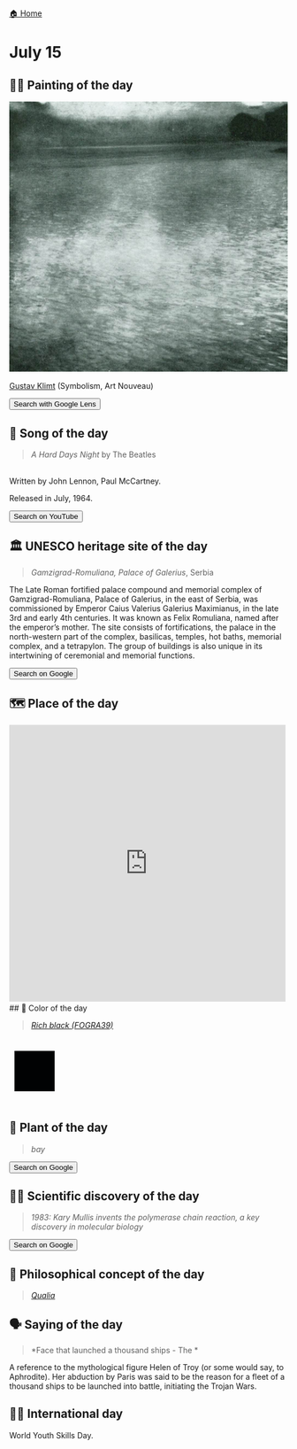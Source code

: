 
[🏠 Home](../../index.md)

# July 15

## 🧑‍🎨 Painting of the day

<img width="600" src="../img/Gustav_Klimt_8.jpg">

[Gustav Klimt](http://en.wikipedia.org/wiki/Gustav_Klimt) (Symbolism, Art Nouveau)

<button class="btn btn-success"
onclick=" window.open('https://lens.google.com/uploadbyurl?url=https://iretes.github.io/one-a-day/data/img/Gustav_Klimt_8.jpg','_blank')">
Search with Google Lens
</button>

## 🎼 Song of the day

> *A Hard Days Night*
by The Beatles

<br />Written by John Lennon, Paul McCartney.

Released in July, 1964.

<button class="btn btn-success"
onclick=" window.open('http://www.youtube.com/search?q=A Hard Days Night by The Beatles','_blank')">
Search on YouTube
</button>

## 🏛️ UNESCO heritage site of the day

> *Gamzigrad-Romuliana, Palace of Galerius*, Serbia

<p>The Late Roman fortified palace compound and memorial complex of Gamzigrad-Romuliana, Palace of Galerius, in the east of Serbia, was commissioned by Emperor Caius Valerius Galerius Maximianus, in the late 3rd and early 4th centuries. It was known as Felix Romuliana, named after the emperor&rsquo;s mother. The site consists of fortifications, the palace in the north-western part of the complex, basilicas, temples, hot baths, memorial complex, and a tetrapylon. The group of buildings is also unique in its intertwining of ceremonial and memorial functions.</p>

<button class="btn btn-success"
onclick=" window.open('http://www.google.com/search?q=Gamzigrad-Romuliana, Palace of Galerius','_blank')">
Search on Google
</button>

## 🗺️ Place of the day

<iframe
src="https://www.mapcrunch.com"
name="mapcrunch"
width="500"
height="500"
allowTransparency="true"
scrolling="no"
frameborder="0"
>
</iframe>
## 🎨 Color of the day

> *[Rich black (FOGRA39)](https://en.wikipedia.org/wiki/Rich_black)*

<div style="color:#010203; font-size: 100px;">&#9632;</div>

## 🌿 Plant of the day

> *bay*

<button class="btn btn-success"
onclick=" window.open('http://www.google.com/search?q=bay','_blank')">
Search on Google
</button>

## 🧑‍🔬 Scientific discovery of the day

> *1983: Kary Mullis invents the polymerase chain reaction, a key discovery in molecular biology*

<button class="btn btn-success"
onclick=" window.open('http://www.google.com/search?q=1983: Kary Mullis invents the polymerase chain reaction, a key discovery in molecular biology','_blank')">
Search on Google
</button>

## 💭 Philosophical concept of the day

> *[Qualia](https://en.wikipedia.org/wiki/Qualia)*

## 🗣️ Saying of the day

> *Face that launched a thousand ships - The *

A reference to the mythological figure Helen of Troy (or some would say, to Aphrodite). Her abduction by Paris was said to be the reason for a fleet of a thousand ships to be launched into battle, initiating the Trojan Wars.

## 🏳️‍🌈 International day

World Youth Skills Day.